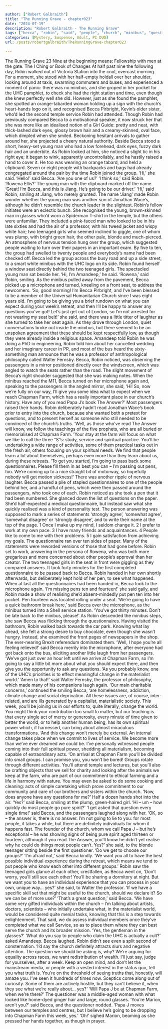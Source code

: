 ```yaml
---

author: ["Robert Galbraith"]
title: "The Running Grave - chapter023"
date: "2024-07-19"
description: "Robert Galbraith - The Running Grave"
tags: ["becca", "robin", "said", "people", "church", "minibus", "question", "farm", "change", "man", "group", "going", "seat", "answer", "questionnaire", "pen", "girl", "passenger", "chapman", "time", "even", "though", "service", "hair", "young"]
categories: [Mystery, Suspense, Adult, PI DUO]
url: /posts/robertgalbraith/TheRunningGrave-chapter023

---
```



The Running Grave
23
Nine at the beginning means:
Fellowship with men at the gate.
The I Ching or Book of Changes
At half past nine the following day, Robin walked out of Victoria Station into the cool, overcast morning. For a moment, she stood with her half-empty holdall over her shoulder, looking around at taxis, swarming commuters and buses, and experienced a moment of panic: there was no minibus, and she groped in her pocket for the UHC pamphlet, to check she had the right station and time, even though she knew perfectly well she did. However, just as she found the pamphlet, she spotted an orange-tabarded woman holding up a sign with the church’s heart-hands logo on it, and recognised Becca Pirbright, Kevin’s older sister, who’d led the second temple service Robin had attended.
Though Robin had previously compared Becca to a motivational speaker, it now struck her that she was more like an idealised notion of a Girl Guide: pretty and neat, with thick-lashed dark eyes, glossy brown hair and a creamy-skinned, oval face, which dimpled when she smiled. Beckoning hesitant arrivals to gather around her, she projected a cheery natural authority.
Beside Becca stood a short, heavy-set young man who had a low forehead, dark eyes, fuzzy dark hair and an underbite. As Robin looked at him, she noticed a slight tic in his right eye; it began to wink, apparently uncontrollably, and he hastily raised a hand to cover it. He too was wearing an orange tabard, and held a clipboard. Seven or eight people with backpacks and bags had already congregated around the pair by the time Robin joined the group.
‘Hi,’ she said.
‘Hello!’ said Becca. ‘Are you one of us?’
‘I think so,’ said Robin. ‘Rowena Ellis?’
The young man with the clipboard marked off the name.
‘Great! I’m Becca, and this is Jiang. He’s going to be our driver.’
‘Hi,’ said Robin, smiling at Jiang, who merely grunted.
The name ‘Jiang’ made Robin wonder whether the young man was another son of Jonathan Wace’s, although he didn’t resemble the church leader in the slightest.
Robin’s fellow initiates were an eclectic bunch. She recognised the young, brown-skinned man in glasses who’d worn a Spiderman T-shirt in the temple, but the others were unfamiliar. They included a pink-faced man who looked to be in his late sixties and had the air of a professor, with his tweed jacket and wispy white hair; two teenaged girls who seemed inclined to giggle, one of whom was plump, with bright green hair, the other pale, blonde and much-pierced. An atmosphere of nervous tension hung over the group, which suggested people waiting to turn over their papers in an important exam.
By five to ten, the group had swelled to twenty people and everybody’s name had been checked off. Becca led the group across the busy road and up a side street, to a smart white minibus with the UHC logo on its side. Robin found herself a window seat directly behind the two teenaged girls. The spectacled young man sat beside her.
‘Hi, I’m Amandeep,’ he said.
‘Rowena,’ said Robin, smiling.
As the minibus pulled away from the pavement, Becca picked up a microphone and turned, kneeling on a front seat, to address the newcomers.
‘So, good morning! I’m Becca Pirbright, and I’ve been blessed to be a member of the Universal Humanitarian Church since I was eight years old. I’m going to be giving you a brief rundown on what you can expect during your week’s retreat, and then I’ll be happy to answer any questions you’ve got! Let’s just get out of London, so I’m not arrested for not wearing my seat belt!’ she said, and there was a little titter of laughter as she turned to take her seat again.
As they drove through London, quiet conversations broke out inside the minibus, but there seemed to be an unspoken agreement that these should be kept respectfully low, as though they were already inside a religious space. Amandeep told Robin he was doing a PhD in engineering, Robin told him about her cancelled wedding and her imaginary career in PR, and most of the bus heard the sixty-something man announce that he was a professor of anthropological philosophy called Walter Fernsby. Becca, Robin noticed, was observing the passengers in a mirror positioned directly over the windscreen, which was angled to watch the seats rather than the road. The slight movement of Becca’s right shoulder suggested that she was making notes.
When the minibus reached the M11, Becca turned on her microphone again and, speaking to the passengers in the angled mirror, she said,
‘Hi! So, now we’re fully on our way, I’ll give you some idea what to expect when we reach Chapman Farm, which has a really important place in our church’s history. Have any of you read Papa J’s book The Answer?’
Most passengers raised their hands. Robin deliberately hadn’t read Jonathan Wace’s book prior to entry into the church, because she wanted both a pretext for questions, and to present herself as someone who still needed to be convinced of the church’s truths.
‘Well, as those who’ve read The Answer will know, we follow the teachings of the five prophets, who are all buried or memorialised at Chapman Farm.
‘Your stay at the farm will focus on what we like to call the three “S”s: study, service and spiritual practice. You’ll be undertaking a wide range of activities, some of them practical tasks out in the fresh air, others focusing on your spiritual needs. We find that people learn a lot about themselves, perhaps even more than they learn about us, during these retreats.
‘To get you started, I’m going to pass back some questionnaires. Please fill them in as best you can – I’m passing out pens, too. We’re coming up to a nice straight bit of motorway, so hopefully nobody will get motion sickness!’
There was another ripple of nervous laughter. Becca passed a pile of stapled questionnaires to one of the people behind her, and a handful of pens, which were then passed around the passengers, who took one of each.
Robin noticed as she took a pen that it had been numbered. She glanced down the list of questions on the paper. She’d half-expected a medical questionnaire, but instead saw what she quickly realised was a kind of personality test. The person answering was supposed to mark a series of statements ‘strongly agree’, ‘somewhat agree’, ‘somewhat disagree’ or ‘strongly disagree’, and to write their name at the top of the page.
1 Once I make up my mind, I seldom change it.
2 I prefer to work at my own pace.
3 I have many friends and acquaintances.
4 People like to come to me with their problems.
5 I gain satisfaction from achieving my goals.
The questionnaire ran over ten sides of paper. Many of the statements were reworded versions of those that had gone before. Robin set to work, answering in the persona of Rowena, who was both more gregarious and more concerned about other people’s approval than her creator. The two teenaged girls in the seat in front were giggling as they compared answers.
It took forty minutes for the first completed questionnaire to be passed back to Becca. Robin handed in her own shortly afterwards, but deliberately kept hold of her pen, to see what happened. When at last all the questionnaires had been handed in, Becca took to the microphone again.
‘I’m missing pens ten and fourteen!’ she said gaily, and Robin made a show of realising she’d absent-mindedly put pen ten into her pocket. Pen fourteen was located rolling under a seat.
‘We’re going to have a quick bathroom break here,’ said Becca over the microphone, as the minibus turned into a Shell service station. ‘You’ve got thirty minutes. Don’t be late back to the minibus, please!’
As Robin descended the minibus steps, she saw Becca was flicking through the questionnaires.
Having visited the bathroom, Robin walked back towards the car park. Knowing what lay ahead, she felt a strong desire to buy chocolate, even though she wasn’t hungry. Instead, she examined the front pages of newspapers in the shop. The ever-nearing Brexit referendum dominated them.
‘Well, I hope you’re all feeling relieved!’ said Becca merrily into the microphone, after everyone had got back onto the bus, eliciting another little laugh from her passengers. ‘We’ve got just over an hour left until we arrive at Chapman Farm, so I’m going to say a little bit more about what you should expect there, and then give you the opportunity to ask any questions.
‘As you probably know, one of the UHC’s priorities is to effect meaningful change in the materialist world.’
‘Amen to that!’ said Walter Fernsby, the professor of philosophy, which made many of his companions laugh again.
‘Our main charitable concerns,’ continued the smiling Becca, ‘are homelessness, addiction, climate change and social deprivation. All these issues are, of course, inter-related, and are ills generated by a capitalist, materialistic society. This week, you’ll be joining us in our efforts to, quite literally, change the world. You might think your contribution too small to matter, but our teaching is that every single act of mercy or generosity, every minute of time given to better the world, or to help another human being, has its own spiritual power which, if harnessed, can bring about almost miraculous transformations.
‘And this change won’t merely be external. An internal change takes place when we commit to lives of service. We become more than we’ve ever dreamed we could be. I’ve personally witnessed people coming into their full spiritual power, shedding all materialism, becoming capable of extraordinary acts.
‘On arrival at Chapman Farm you’ll be divided into small groups. I can promise you, you won’t be bored! Groups rotate through different activities. You’ll attend temple and lectures, but you’ll also be crafting objects that we sell for charity and looking after the animals we keep at the farm, who are part of our commitment to ethical farming and a life in harmony with nature. You may even be asked to do some cooking and cleaning: acts of simple caretaking which prove commitment to our community and care of our brothers and sisters within the church.
‘Now, does anyone have any questions for me?’
Half a dozen hands shot into the air.
‘Yes?’ said Becca, smiling at the plump, green-haired girl.
‘Hi – um – how quickly do most people go pure spirit?’
‘I get asked that question every single time!’ said Becca, and the passengers laughed along with her. ‘OK, so – the answer is, there is no answer. I’m not going to lie to you: for most people, it takes a while, but there are definitely individuals for whom it happens fast. The founder of the church, whom we call Papa J – but he’s exceptional – he was showing signs of being pure spirit aged thirteen or fourteen, although if you read The Answer, you’ll know he didn’t yet realise why he could do things most people can’t. Yes?’ she said, to the blonde teenager sitting beside the first questioner.
‘Do we get to choose our groups?’
‘I’m afraid not,’ said Becca kindly. ‘We want you all to have the best possible individual experience during the retreat, which means we tend to put people who know each other into different groups.’
Robin saw the teenaged girls glance at each other, crestfallen, as Becca went on,
‘Don’t worry, you’ll still see each other! You’ll be sharing a dormitory at night. But we want you to have an individual experience that you can process in your own, unique way… yes?’ she said, to Walter the professor.
‘If we have a specific skill set that might be useful to the church, should we declare it? So we can be of more use?’
‘That’s a great question,’ said Becca. ‘We have some very gifted individuals within the church – I’m talking about artists, doctors, scientists – who initially undertake what, in the materialist world, would be considered quite menial tasks, knowing that this is a step towards enlightenment. That said, we do assess individual members once they’ve completed what we call Service, so as to place them where they can best serve the church and its broader mission.
‘Yes, the gentleman in the glasses?’
‘What do you say to people who claim the UHC is actually a cult?’ asked Amandeep.
Becca laughed. Robin didn’t see even a split second of consternation.
‘I’d say the church definitely attracts slurs and negative attention. The question we should be asking is, why? We’re arguing for equality across races, we want redistribution of wealth. I’ll just say, judge for yourselves, after a week. Keep an open mind, and don’t let the mainstream media, or people with a vested interest in the status quo, tell you what truth is. You’re on the threshold of seeing truths that, honestly, will amaze you. I’ve seen it hundreds of times now. Sceptics come along out of curiosity. Some of them are actively hostile, but they can’t believe it, when they see what we’re really about… yes?’
‘Will Papa J be at Chapman Farm, when we’re there?’
The questioner was a middle-aged woman with what looked like home-dyed ginger hair and large, round glasses.
‘You’re Marion, aren’t you?’ said Becca, and the questioner nodded. ‘Papa J moves between our temples and centres, but I believe he’s going to be dropping into Chapman Farm this week, yes.’
‘Oh!’ sighed Marion, beaming as she pressed her hands together, as though in prayer.
